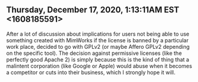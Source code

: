 ## Thursday, December 17, 2020, 1:13:11AM EST <1608185591>

After a lot of discussion about implications for users not being able to
use something created with MimWorks if the license is banned by a
particular work place, decided to go with GPLv2 (or maybe Affero GPLv2
depending on the specific tool). The decision against permissive
licenses (like the perfectly good Apache 2) is simply because this is
the kind of thing that a malintent corporation (like Google or Apple)
would abuse when it becomes a competitor or cuts into their business,
which I strongly hope it will.


